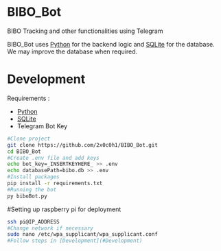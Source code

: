 # BIBO_Bot
BIBO Tracking and other functionalities using Telegram

BIBO_Bot uses [Python](https://www.python.org/) for the backend logic and [SQLite](https://www.sqlite.org/index.html) for the database. We may improve the database when required.
# Development

Requirements :

* [Python](https://nodejs.org/en/)
* [SQLite](https://www.sqlite.org/index.html)
* Telegram Bot Key

```bash
#Clone project
git clone https://github.com/2x0c0h1/BIBO_Bot.git
cd BIBO_Bot
#Create .env file and add keys
echo bot_key=_INSERTKEYHERE_ >> .env
echo databasePath=bibo.db >> .env
#Install packages
pip install -r requirements.txt
#Running the bot
py biboBot.py
```
#Setting up raspberry pi for deployment

```bash
ssh pi@IP_ADDRESS
#Change network if necessary
sudo nano /etc/wpa_supplicant/wpa_supplicant.conf
#Follow steps in [Development](#Development)
```
